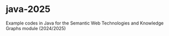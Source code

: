 # java-2025
Example codes in Java for the Semantic Web Technologies and Knowledge Graphs module (2024/2025)
